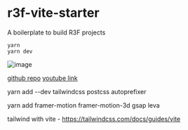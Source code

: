 # r3f-vite-starter
A boilerplate to build R3F projects

```
yarn
yarn dev
```


![image](https://user-images.githubusercontent.com/6551176/221732091-23ee52cb-4150-42fa-b998-43628d7a6b0d.png)

[github repo](https://github.com/wass08/r3f-vite-starter.git)
[youtube link](https://youtu.be/0e0J0mmvr1k?si=t2FsMfQ0ZCZIIPbP)

yarn add --dev tailwindcss postcss autoprefixer

yarn add framer-motion framer-motion-3d gsap leva

tailwind with vite - https://tailwindcss.com/docs/guides/vite